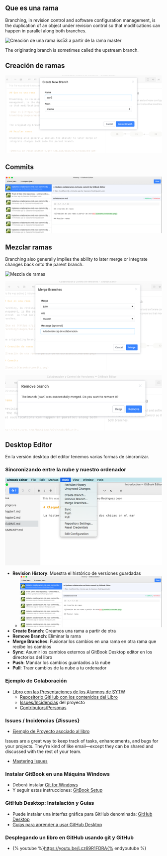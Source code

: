 ## Que es una rama

Branching, in revision control and software configuration management, is the duplication of an object under revision control  so that modifications can happen in parallel along both branches.

![Creación de una rama `iss53` a partir de la rama `master`](https://git-scm.com/book/en/v2/book/03-git-branching/images/basic-branching-6.png)


The originating branch is sometimes called the upstream branch.

## Creación de ramas

![Creación de una rama a partir de otra](assets/crearama.png)

## Commits

![Commits](assets/commits.png)

## Mezclar ramas

Branching also generally implies the ability to later merge or integrate changes back onto the parent branch. 


![Mezcla de ramas](https://git-scm.com/book/en/v2/book/03-git-branching/images/basic-merging-2.png)

![Mezclando la rama juan en la rama master](assets/merge.png)

![¿Suprimir la rama juan después de la mezcla?](assets/removebranchaftermerge.png)

## Desktop Editor

En la versión desktop del editor tenemos varias formas de sincronizar.

### Sincronizando entre la nube y nuestro ordenador

![Menu de Control de Versiones del libro](/assets/pullpush.png)

* **Revision History**: Muestra el histórico de versiones guardadas
  - ![Historia de Revisiones](/assets/commits.png)
* **Create Branch**: Creamos una rama a partir de otra
* **Remove Branch**: Eliminar la rama
* **Merge Branches**: Fusionar los cambios en una rama 
en otra rama que recibe los cambios
* **Sync**: Asumir los cambios externos al GitBook Desktop editor en los directorios del libro 
* **Push**: Mandar los cambios guardados a la nube
* **Pull**: Traer cambios de la nube a tu ordenador


### Ejemplo de Colaboración

* [Libro con las Presentaciones de los Alumnos de SYTW](https://ull-esit-sytw-1617.github.io/presentaciones-todos/)
  * [Repositorio GitHub con los contenidos del Libro](https://github.com/ULL-ESIT-SYTW-1617/presentaciones-todos)
  * [Issues/Incidencias](https://github.com/ULL-ESIT-SYTW-1617/presentaciones-todos/issues?q=is%3Aissue+is%3Aclosed) del proyecto
  * [Contributors/Personas](https://github.com/ULL-ESIT-SYTW-1617/presentaciones-todos/graphs/contributors)
### Issues / Incidencias {#issues}
  * [Ejemplo de Proyecto asociado al libro](https://github.com/ULL-ESIT-SYTW-1617/presentaciones-todos/projects/1)

Issues are a great way to keep track of tasks, enhancements, and bugs for your projects. 
They’re kind of like email—except they can be shared and discussed with the rest of your team. 

* [Mastering Issues](https://guides.github.com/features/issues/)

### Instalar GitBook en una Máquina Windows

* Deberá instalar [Git for Windows](https://git-scm.com/download/win)
* Y seguir estas instrucciones: [GitBook Setup](https://toolchain.gitbook.com/setup.html)

### GitHub Desktop: Instalación y Guías

* Puede instalar una interfaz gráfica para GitHub denominada: [GitHub Desktop](https://desktop.github.com/)
* [Guías para aprender a usar GitHub Desktop](https://help.github.com/desktop/guides/)


### Desplegando un libro en GitHub usando git y GitHub
* {% youtube %}https://youtu.be/Lcz69R1FDRA{% endyoutube %}


